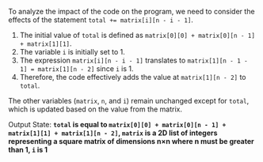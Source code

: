 To analyze the impact of the code on the program, we need to consider the effects of the statement `total += matrix[i][n - i - 1]`.

1. The initial value of `total` is defined as `matrix[0][0] + matrix[0][n - 1] + matrix[1][1]`.
2. The variable `i` is initially set to 1.
3. The expression `matrix[i][n - i - 1]` translates to `matrix[1][n - 1 - 1] = matrix[1][n - 2]` since `i` is 1.
4. Therefore, the code effectively adds the value at `matrix[1][n - 2]` to `total`.

The other variables (`matrix`, `n`, and `i`) remain unchanged except for `total`, which is updated based on the value from the matrix.

Output State: **`total` is equal to `matrix[0][0] + matrix[0][n - 1] + matrix[1][1] + matrix[1][n - 2]`, `matrix` is a 2D list of integers representing a square matrix of dimensions n×n where n must be greater than 1, `i` is 1**